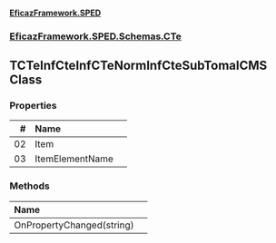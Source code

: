 #### [EficazFramework.SPED](EficazFrameworkSPED.md 'EficazFramework SPED')
### [EficazFramework.SPED.Schemas.CTe](EficazFramework.SPED.Schemas.CTe.md 'EficazFramework.SPED.Schemas.CTe')

## TCTeInfCteInfCTeNormInfCteSubTomaICMS Class
### Properties

| # | Name | |
| ---: | :--- | :--- |
| 02 | Item |  |
| 03 | ItemElementName |  |
### Methods

| Name | |
| :--- | :--- |
| OnPropertyChanged(string) |  |
